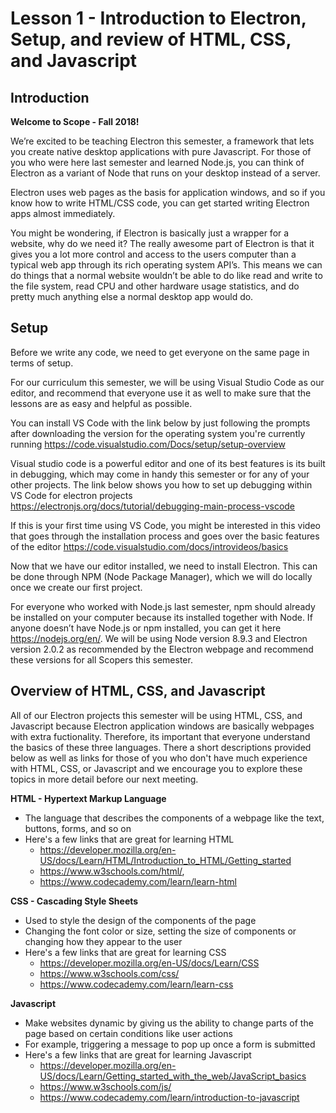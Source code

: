 # **Lesson 1 - Introduction to Electron, Setup, and review of HTML, CSS, and Javascript**
  
## **Introduction**

**Welcome to Scope - Fall 2018!**

We’re excited to be teaching Electron this semester, a framework that lets you create native desktop applications with pure Javascript. For those of you who were here last semester and learned Node.js, you can think of Electron as a variant of Node that runs on your desktop instead of a server. 

Electron uses web pages as the basis for application windows, and so if you know how to write HTML/CSS code, you can get started writing Electron apps almost immediately. 

You might be wondering, if Electron is basically just a wrapper for a website, why do we need it? The really awesome part of Electron is that it gives you a lot more control and access to the users computer than a typical web app through its rich operating system API’s. This means we can do things that a normal website wouldn’t be able to do like read and write to the file system, read CPU and other hardware usage statistics, and do pretty much anything else a normal desktop app would do. 

## **Setup**

Before we write any code, we need to get everyone on the same page in terms of setup. 

For our curriculum this semester, we will be using Visual Studio Code as our editor, and recommend that everyone use it as well to make sure that the lessons are as easy and helpful as possible. 

You can install VS Code with the link below by just following the prompts after downloading the version for the operating system you're currently running
https://code.visualstudio.com/Docs/setup/setup-overview

Visual studio code is a powerful editor and one of its best features is its built in debugging, which may come in handy this semester or for any of your other projects. The link below shows you how to set up debugging within VS Code for electron projects https://electronjs.org/docs/tutorial/debugging-main-process-vscode

If this is your first time using VS Code, you might be interested in this video that goes through the installation process and goes over the basic features of the editor
https://code.visualstudio.com/docs/introvideos/basics

Now that we have our editor installed, we need to install Electron. This can be done through NPM (Node Package Manager), which we will do locally once we create our first project. 

For everyone who worked with Node.js last semester, npm should already be installed on your computer because its installed together with Node. If anyone doesn’t have Node.js or npm installed, you can get it here https://nodejs.org/en/. We will be using Node version 8.9.3 and Electron version 2.0.2 as recommended by the Electron webpage and recommend these versions for all Scopers this semester. 

## **Overview of HTML, CSS, and Javascript**

All of our Electron projects this semester will be using HTML, CSS, and Javascript because Electron application windows are basically webpages with extra fuctionality. Therefore, its important that everyone understand the basics of these three languages. There a short descriptions provided below as well as links for those of you who don't have much experience with HTML, CSS, or Javascript and we encourage you to explore these topics in more detail before our next meeting.

**HTML - Hypertext Markup Language**
* The language that describes the components of a webpage like the text, buttons, forms, and so on
* Here's a few links that are great for learning HTML 
  * https://developer.mozilla.org/en-US/docs/Learn/HTML/Introduction_to_HTML/Getting_started 
  * https://www.w3schools.com/html/,
  * https://www.codecademy.com/learn/learn-html

**CSS - Cascading Style Sheets**
* Used to style the design of the components of the page
* Changing the font color or size, setting the size of components or changing how they appear to the user
* Here's a few links that are great for learning CSS 
  * https://developer.mozilla.org/en-US/docs/Learn/CSS 
  * https://www.w3schools.com/css/
  * https://www.codecademy.com/learn/learn-css

**Javascript**
* Make websites dynamic by giving us the ability to change parts of the page based on certain conditions like user actions
* For example, triggering a message to pop up once a form is submitted
* Here's a few links that are great for learning Javascript 
  * https://developer.mozilla.org/en-US/docs/Learn/Getting_started_with_the_web/JavaScript_basics 
  * https://www.w3schools.com/js/
  * https://www.codecademy.com/learn/introduction-to-javascript


















